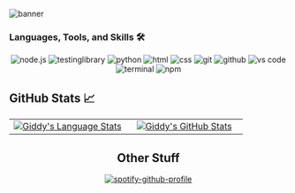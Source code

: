 ![banner](https://user-images.githubusercontent.com/86152883/176130558-3d48fccb-0726-4a7e-b288-0616d361a2b2.png)
### Languages, Tools, and Skills 🛠
<div align="center">
<img src="https://img.shields.io/badge/node.js-339933?style=for-the-badge&logo=node-dot-js&logoColor=white" alt="node.js" />

<img src="https://img.shields.io/badge/testing%20library-E33332?style=for-the-badge&logo=testinglibrary&logoColor=white" alt="testinglibrary" />

<img src="https://img.shields.io/badge/python-3776AB?style=for-the-badge&logo=python&logoColor=white" alt="python" />

<img src="https://img.shields.io/badge/HTML-E34F26?style=for-the-badge&logo=html5&logoColor=white" alt="html" />
<img src="https://img.shields.io/badge/css-1572B6?style=for-the-badge&logo=css3&logoColor=white" alt="css" />

<img src="https://img.shields.io/badge/Git-F05032?style=for-the-badge&logo=git&logoColor=white" alt="git" />
<img src="https://img.shields.io/badge/GitHub-100000?style=for-the-badge&logo=github&logoColor=white" alt="github" />
<img src="https://img.shields.io/badge/vs%20code-007ACC?style=for-the-badge&logo=visual%20studio%20code&logoColor=white" alt="vs code" />
<img src="https://img.shields.io/badge/terminal%20commands-black?style=for-the-badge&logo=windows%20terminal&logoColor=white" alt="terminal" />
<img src="https://img.shields.io/badge/npm-CB3837?style=for-the-badge&logo=npm&logoColor=white" alt="npm" />
</div>

## GitHub Stats 📈
<div align="center" border-bottom=none>
  <table width="100%">
    <tbody>
      <tr>
        <td width="50%" style="border: none !important;">
        <div align="center" width="100%">
          <a href="https://github.com/GiddyLinux">
            <img src="https://github-readme-stats.vercel.app/api/top-langs/?username=GiddyLinux&hide=ruby&layout=compact&hide_border=false&langs_count=6&theme=radical" alt="Giddy's Language Stats" vertical-align="middle"/>
          </a>
        </div>
        </td>
        <td width="50%" style="border: none !important;">
        <div align="center" width="100%">
          <a href="https://github.com/GiddyLinux">
            <!-- <img src="https://awesome-github-stats.azurewebsites.net/user-stats/GiddyLinux?cardType=github&theme=github" alt="Giddt's GitHub Stats" /> -->
            <img src="https://github-readme-stats.vercel.app/api?username=GiddyLinux&show_icons=true&hide=stars&hide_border=false&theme=radical" alt="Giddy's GitHub Stats" vertical-align="middle"/>
          </a>
        </div>
        </td>
      </tr>
    </tbody>
  <table>
<div>

## Other Stuff
  [![spotify-github-profile](https://spotify-github-profile.vercel.app/api/view?uid=zjk0wafksannwukijsrjk0j3a&cover_image=true&theme=default)](https://github.com/kittinan/spotify-github-profile)
